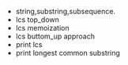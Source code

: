 - string,substring,subsequence.
- lcs top_down
- lcs memoization
- lcs buttom_up approach
- print lcs 
- print longest common substring 
